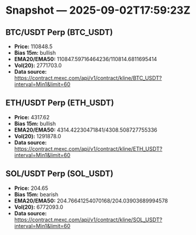 # Snapshot — 2025-09-02T17:59:23Z

## BTC/USDT Perp (BTC_USDT)
- **Price:** 110848.5
- **Bias 15m:** bullish
- **EMA20/EMA50:** 110847.59716464236/110814.6811695414
- **Vol(20):** 2771703.0
- **Data source:** https://contract.mexc.com/api/v1/contract/kline/BTC_USDT?interval=Min1&limit=60

## ETH/USDT Perp (ETH_USDT)
- **Price:** 4317.62
- **Bias 15m:** bullish
- **EMA20/EMA50:** 4314.42230471841/4308.508727755336
- **Vol(20):** 1291878.0
- **Data source:** https://contract.mexc.com/api/v1/contract/kline/ETH_USDT?interval=Min1&limit=60

## SOL/USDT Perp (SOL_USDT)
- **Price:** 204.65
- **Bias 15m:** bearish
- **EMA20/EMA50:** 204.76641254070168/204.03903689994578
- **Vol(20):** 6772093.0
- **Data source:** https://contract.mexc.com/api/v1/contract/kline/SOL_USDT?interval=Min1&limit=60
